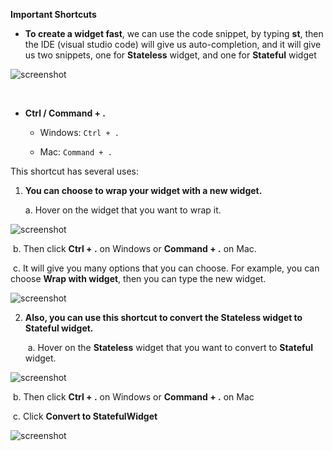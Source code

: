 
**Important Shortcuts**

- **To create a widget fast**, we can use the code snippet, by typing **st**, then the IDE (visual studio code) will give us auto-completion, and it will give us two snippets, one for **Stateless** widget, and one for **Stateful** widget

![screenshot](https://lh5.googleusercontent.com/5zbehphiCN6rdbGBQ5faCudWZ8zWsbzzexWBV2FsbzSx6t5gbatGzsy-stsffwEKBvGSFreJYPsS0rhdnvIgN1zSAXolResfcKExVIR3ThIDK_3EO73YFuB858TmGTwIZc-2MpYj)

​

- **Ctrl / Command + .**

  - Windows: `Ctrl + . `

  - Mac: `Command + .`

This shortcut has several uses:

1.  **You can choose to wrap your widget with a new widget.**

    a. Hover on the widget that you want to wrap it.

![screenshot](https://lh6.googleusercontent.com/Ud8ZctY8Io50ihRiiN6KjsRQB4dJCgfwdeTVQNPH9qbXCbsa8wPh2Uyg_zwqctilMH8GcwrsCqd5bnn2edpcnPraMOUzngTP8dHBW0ijkQR96AHz8bZyTD_yxz7_Wwe1tu5kzWmj)

​ b. Then click **Ctrl + .** on Windows or **Command + .** on Mac.

​ c. It will give you many options that you can choose. For example, you can choose **Wrap with widget**, then you can type the new widget.

![screenshot](https://lh5.googleusercontent.com/n5jfKCGM3_QvFNHLnloeApFME4agOtPtwpHiydqstiW-eqgZWjpm7vrRr8aA7YKZRYSIBC7mWsho3Fs_1ZTWXEcRcXB4Fwu92QAEUQa-5r93qj9bSCi6Z-N0yRTdaL1MF3fUeBL9)
​

2. **Also, you can use this shortcut to convert the Stateless widget to Stateful widget.**

   ​ a. Hover on the **Stateless** widget that you want to convert to **Stateful** widget.

![screenshot](https://lh4.googleusercontent.com/RDcvCS3FVNlLUKYCuZ9fV5BZPv2RqzPYE5p0eQ6dZ3FDsU9agGiXPCG7Kr6BFAUYi7nyPdfnGisKvj3Dkce1f0vcvKHHZzB1lpZwbxm-Nk6M6D3OB3sNG_Cwc2gM8ZLy47nJlyVB)
​

​ b. Then click **Ctrl + .** on Windows or **Command + .** on Mac

​ c. Click **Convert to StatefulWidget**

![screenshot](https://lh4.googleusercontent.com/ZyIFIXZay07NPHty6XtPCR0GvQFhAnLkuuA9Zt4mQaDk8OCQk7cNJhbFGrvVp2L9IROM9P808KFioWFrC3OsRf5KFcmRb6HZ4_mop-J-SXYBBvAaRxoO-qCfK232g86hN3ugIO-P)
​

